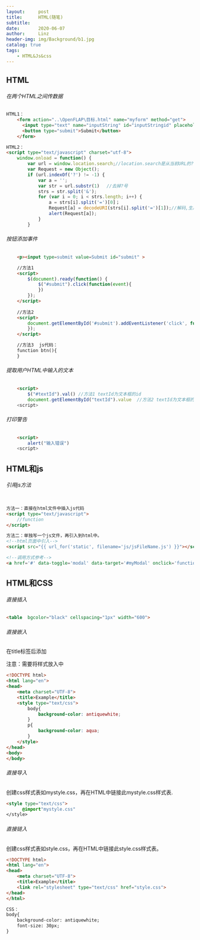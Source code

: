 ```yaml
---
layout:     post
title:      HTML(随笔)
subtitle:   
date:       2020-06-07
author:     Linz
header-img: img/Background/b1.jpg
catalog: true
tags:
    - HTML&Js&css
---
```


## HTML

###### 在两个HTML之间传数据
```html
HTML1：
    <form action="..\OpenFLAP\目标.html" name="myform" method="get">
      <input type="text" name="inputString" id="inputStringid" placeholder="Customize testing string!"/>
      <button type="submit">Submit</button>
    </form>

HTML2：
<script type="text/javascript" charset="utf-8">
    window.onload = function() {
        var url = window.location.search;//location.search是从当前URL的?号开始的字符串
        var Request = new Object();
        if (url.indexOf('?') != -1) {
            var a = '';
            var str = url.substr(1)　 //去掉?号
            strs = str.split('&');
            for (var i = 0; i < strs.length; i++) {
                a = strs[i].split('=')[0]；
                Request[a] = decodeURI(strs[i].split('=')[1]);//解码,生成获取信息的对象
                alert(Request[a]);
            }
        }
```

###### 按钮添加事件

```html
    <p><input type=submit value=Submit id="submit" >

    //方法1
    <script>
        $(document).ready(function() {
            $("#submit").click(function(event){
            })
        });
    </script>
    
    //方法2 
    <script>
        document.getElementById('#submit').addEventListener('click', function() {
        });
    </script> 

    //方法3  js代码：
    function btn(){
    }
```

###### 提取用户HTML中输入的文本

```html
    <script>
        $("#textId").val() //方法1 textId为文本框的id
        document.getElementById("textId").value  //方法2 textId为文本框的id
    <script>
```

###### 打印警告
```html
    <script>
        alert("输入错误")
    <script>
```


## HTML和js

###### 引用js方法
```html

方法一：直接在html文件中插入js代码
<script type="text/javascript">
	//function
</script>

方法二：单独写一个js文件，再引入到html中。
<!--html页面中引入-->
<script src="{{ url_for('static', filename='js/jsFileName.js') }}"></script>

<!--调用方式参考-->
<a href='#' data-toggle='modal' data-target='#myModal' onclick='function()'>点击</a>
```

## HTML和CSS

###### 直接插入

```html
<table  bgcolor="black" cellspacing="1px" width="600">
```

###### 直接嵌入

在title标签后添加<style type="text/css"></style>

注意：需要将样式放入<head></head>中

```html
<!DOCTYPE html>
<html lang="en">
<head>
    <meta charset="UTF-8">
    <title>Example</title>
    <style type="text/css">
        body{
            background-color: antiquewhite;
        }
        p{
            background-color: aqua;
        }
    </style>
</head>
<body>
</body>
```

###### 直接导入

创建css样式表如mystyle.css，再在HTML中链接此mystyle.css样式表.

``` html
<style type="text/css">
      @import"mystyle.css"
</style>

```

###### 直接链入

创建css样式表如style.css，再在HTML中链接此style.css样式表。

<link rel="stylesheet" type="text/css" href="style.css">

``` html
<!DOCTYPE html>
<html lang="en">
<head>
    <meta charset="UTF-8">
    <title>Example</title>
    <link rel="stylesheet" type="text/css" href="style.css">
</head>
</html>

CSS：
body{
    background-color: antiquewhite;
    font-size: 30px;
}
```


